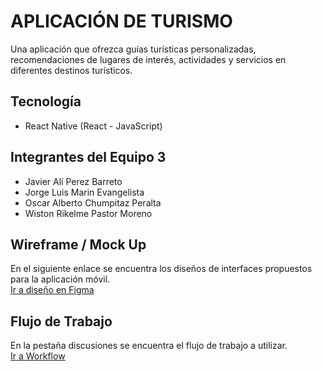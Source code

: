 # APLICACIÓN DE TURISMO
Una aplicación que ofrezca guías turísticas personalizadas, recomendaciones de lugares de interés, actividades y servicios en diferentes destinos turísticos.
## Tecnología
- React Native (React - JavaScript)
## Integrantes del Equipo 3
- Javier Alí Perez Barreto
- Jorge Luis Marin Evangelista
- Oscar Alberto Chumpitaz Peralta
- Wiston Rikelme Pastor Moreno
## Wireframe / Mock Up
En el siguiente enlace se encuentra los diseños de interfaces propuestos para la aplicación móvil.  
[Ir a diseño en Figma](https://www.figma.com/file/owsfexMa8G1kch2isEiUOf/TALLER-M%C3%93VIL-%7C-MOCK-UPS-%28Copy%29?node-id=0%3A1&t=waRnUMvvV5F8Ox2E-1)
## Flujo de Trabajo
En la pestaña discusiones se encuentra el flujo de trabajo a utilizar.  
[Ir a Workflow](https://github.com/work-teams/taller-movil/discussions/6)
